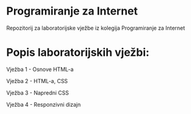 # Programiranje za Internet
Repozitorij za laboratorijske vježbe iz kolegija Programiranje za Internet


# Popis laboratorijskih vježbi:

Vježba 1 - Osnove HTML-a

Vježba 2 - HTML-a, CSS

Vježba 3 - Napredni CSS

Vježba 4 - Responzivni dizajn
